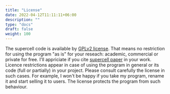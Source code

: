 ```yaml
---
title: "License"
date: 2022-04-12T11:11:11+06:00
description: ""
type: "docs"
draft: false
weight: 100
---
```


The supercell code is available by [GPLv2 license](https://en.wikipedia.org/wiki/GNU_General_Public_License). That means no restriction for using the program "as is" for your reseach: academic, commercial or private for free. I'll appriciate if you cite [supercell paper](https://jcheminf.biomedcentral.com/articles/10.1186/s13321-016-0129-3) in your work. Licence restrictions appear in case of using the program in general or its code (full or partially) in your project. Please consult carefully the license in such cases. For example, I won't be happy if you take my program, rename it and start selling it to users. The license protects the program from such behaviour.
